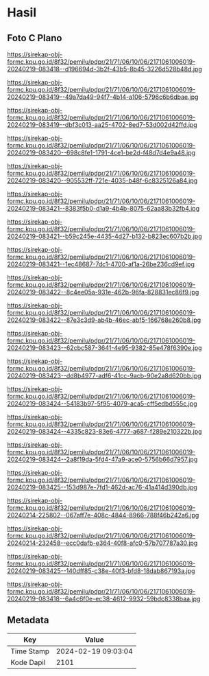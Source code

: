 # Hasil

## Foto C Plano

https://sirekap-obj-formc.kpu.go.id/8f32/pemilu/pdpr/21/71/06/10/06/2171061006019-20240219-083418--d196694d-3b2f-43b5-8b45-3226d528b48d.jpg

https://sirekap-obj-formc.kpu.go.id/8f32/pemilu/pdpr/21/71/06/10/06/2171061006019-20240219-083419--49a7da49-94f7-4b14-a106-5796c6b6dbae.jpg

https://sirekap-obj-formc.kpu.go.id/8f32/pemilu/pdpr/21/71/06/10/06/2171061006019-20240219-083419--dbf3c013-aa25-4702-8ed7-53d002d42ffd.jpg

https://sirekap-obj-formc.kpu.go.id/8f32/pemilu/pdpr/21/71/06/10/06/2171061006019-20240219-083420--698c8fe1-1791-4ce1-be2d-f48d7d4e9a48.jpg

https://sirekap-obj-formc.kpu.go.id/8f32/pemilu/pdpr/21/71/06/10/06/2171061006019-20240219-083420--905532ff-721e-4035-b48f-6c8325126a84.jpg

https://sirekap-obj-formc.kpu.go.id/8f32/pemilu/pdpr/21/71/06/10/06/2171061006019-20240219-083421--8383f5b0-d1a9-4b4b-8075-62aa83b32fb4.jpg

https://sirekap-obj-formc.kpu.go.id/8f32/pemilu/pdpr/21/71/06/10/06/2171061006019-20240219-083421--b59c245e-4435-4d27-b132-b823ec607b2b.jpg

https://sirekap-obj-formc.kpu.go.id/8f32/pemilu/pdpr/21/71/06/10/06/2171061006019-20240219-083421--1ec48687-7dc1-4700-af1a-26be236cd9ef.jpg

https://sirekap-obj-formc.kpu.go.id/8f32/pemilu/pdpr/21/71/06/10/06/2171061006019-20240219-083422--8c4ee05a-931e-462b-96fa-828831ec86f9.jpg

https://sirekap-obj-formc.kpu.go.id/8f32/pemilu/pdpr/21/71/06/10/06/2171061006019-20240219-083422--87e3c3d9-ab4b-46ec-abf5-166768e260b8.jpg

https://sirekap-obj-formc.kpu.go.id/8f32/pemilu/pdpr/21/71/06/10/06/2171061006019-20240219-083423--62cbc587-3641-4e95-9382-85e478f6390e.jpg

https://sirekap-obj-formc.kpu.go.id/8f32/pemilu/pdpr/21/71/06/10/06/2171061006019-20240219-083423--dd8b4977-adf6-41cc-9acb-90e2a8d620bb.jpg

https://sirekap-obj-formc.kpu.go.id/8f32/pemilu/pdpr/21/71/06/10/06/2171061006019-20240219-083424--54183b97-5f95-4079-aca5-cff5edbd555c.jpg

https://sirekap-obj-formc.kpu.go.id/8f32/pemilu/pdpr/21/71/06/10/06/2171061006019-20240219-083424--4335c823-83e6-4777-a687-f289e210322b.jpg

https://sirekap-obj-formc.kpu.go.id/8f32/pemilu/pdpr/21/71/06/10/06/2171061006019-20240219-083424--2a8f19da-5fd4-47a9-ace0-5756b66d7957.jpg

https://sirekap-obj-formc.kpu.go.id/8f32/pemilu/pdpr/21/71/06/10/06/2171061006019-20240219-083425--153d987e-7fd1-462d-ac76-41a414d390db.jpg

https://sirekap-obj-formc.kpu.go.id/8f32/pemilu/pdpr/21/71/06/10/06/2171061006019-20240214-225802--067aff7e-408c-4844-8966-788f46b242a6.jpg

https://sirekap-obj-formc.kpu.go.id/8f32/pemilu/pdpr/21/71/06/10/06/2171061006019-20240214-232458--ecc0dafb-e364-40f8-afc0-57b707787a30.jpg

https://sirekap-obj-formc.kpu.go.id/8f32/pemilu/pdpr/21/71/06/10/06/2171061006019-20240219-083425--140dff85-c38e-40f3-bfd8-18dab867193a.jpg

https://sirekap-obj-formc.kpu.go.id/8f32/pemilu/pdpr/21/71/06/10/06/2171061006019-20240219-083418--6a4c6f0e-ec38-4612-9932-59bdc8338baa.jpg


## Metadata

| Key        | Value               |
| ---------- | ------------------- |
| Time Stamp | 2024-02-19 09:03:04 |
| Kode Dapil | 2101                |




